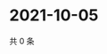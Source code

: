 # 2021-10-05

共 0 条

<!-- BEGIN WEIBO -->
<!-- 最后更新时间 Tue Oct 05 2021 16:10:34 GMT+0800 (China Standard Time) -->

<!-- END WEIBO -->
